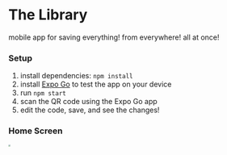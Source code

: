 # The Library

mobile app for saving everything! from everywhere! all at once!



### Setup

1. install dependencies: `npm install`
2. install [Expo Go](https://expo.dev/client) to test the app on your device
3. run `npm start`
4. scan the QR code using the Expo Go app
5. edit the code, save, and see the changes!



### Home Screen

<img src="C:\Users\halloween\Documents\_CS PROJECTS\the-library\assets\images\home-screen.jpg" style="zoom: 25%;" />